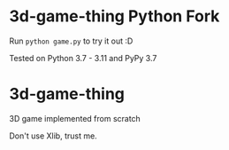 # 3d-game-thing Python Fork

Run ``python game.py`` to try it out :D

Tested on Python 3.7 - 3.11 and PyPy 3.7

# 3d-game-thing
3D game implemented from scratch

Don't use Xlib, trust me.
